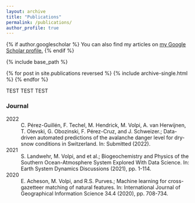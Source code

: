 ```yaml
---
layout: archive
title: "Publications"
permalink: /publications/
author_profile: true
---
```


{% if author.googlescholar %}
  You can also find my articles on <u><a href="{{author.googlescholar}}">my Google Scholar profile</a>.</u>
{% endif %}

{% include base_path %}

{% for post in site.publications reversed %}
  {% include archive-single.html %}
{% endfor %}

TEST TEST TEST

<h3 class="sectionHead"><a id="x1-1000"></a>Journal</h3>
<dt id="X0-perez2022cryo" class="thebibliography">
        2022
</dt>
<dd id="bib-1" class="thebibliography">
        <!--l. 66-->
        C. Pérez-Guillén, F. Techel, M. Hendrick, M. Volpi, A. van Herwijnen, T. Olevski, G. Obozinski, F. Pérez-Cruz, and J. Schweizer.; Data-driven automated predictions of the avalanche danger level for dry-snow conditions in Switzerland. In: Submitted (2022).
</dd>
<dt id="X0-landwehr2021spca" class="thebibliography">
        2021
</dt>
<dd id="bib-2" class="thebibliography">
        <!--l. 66-->
        S. Landwehr, M. Volpi, and et al.; Biogeochemistry and Physics of the Southern Ocean-Atmosphere System Explored With Data Science. In: Earth System Dynamics Discussions (2021), pp. 1-114.
</dd>
<dt id="X0-acheson2019ijgis" class="thebibliography">
        2020
</dt>
<dd id="bib-3" class="thebibliography">
        <!--l. 66-->
        E. Acheson, M. Volpi, and R.S. Purves.; Machine learning for cross-gazetteer matching of natural features. In: International Journal of Geographical Information Science 34.4 (2020), pp. 708-734.
</dd>
